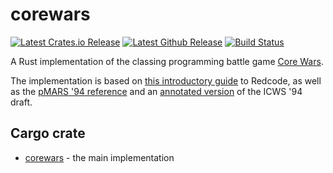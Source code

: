 # corewars

[![Latest Crates.io Release](https://img.shields.io/crates/v/corewars?label=crates.io&logo=rust)](https://crates.io/crates/corewars)
[![Latest Github Release](https://img.shields.io/github/v/release/corewa-rs/corewars?label=github&include_prereleases&logo=github)](https://github.com/corewa-rs/corewars/releases)
[![Build Status](https://img.shields.io/github/workflow/status/corewa-rs/corewars/ci/develop)](https://github.com/corewa-rs/corewars/actions)

A Rust implementation of the classing programming battle game [Core Wars](http://www.koth.org/index.html).

The implementation is based on [this introductory guide](http://vyznev.net/corewar/guide.html) to Redcode, as well as the [pMARS '94 reference](https://corewa.rs/pmars-redcode-94.txt) and an [annotated version](https://corewa.rs/icws94.txt) of the ICWS '94 draft.

## Cargo crate

* [corewars](https://crates.io/crates/corewars) - the main implementation
